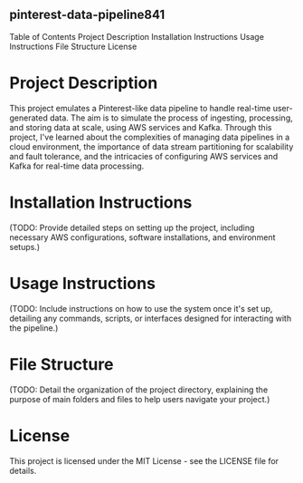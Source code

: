 ## pinterest-data-pipeline841

Table of Contents
Project Description
Installation Instructions
Usage Instructions
File Structure
License

# Project Description
This project emulates a Pinterest-like data pipeline to handle real-time user-generated data. The aim is to simulate the process of ingesting, processing, and storing data at scale, using AWS services and Kafka. Through this project, I've learned about the complexities of managing data pipelines in a cloud environment, the importance of data stream partitioning for scalability and fault tolerance, and the intricacies of configuring AWS services and Kafka for real-time data processing.

# Installation Instructions
(TODO: Provide detailed steps on setting up the project, including necessary AWS configurations, software installations, and environment setups.)

# Usage Instructions
(TODO: Include instructions on how to use the system once it's set up, detailing any commands, scripts, or interfaces designed for interacting with the pipeline.)

# File Structure
(TODO: Detail the organization of the project directory, explaining the purpose of main folders and files to help users navigate your project.)

# License
This project is licensed under the MIT License - see the LICENSE file for details.
